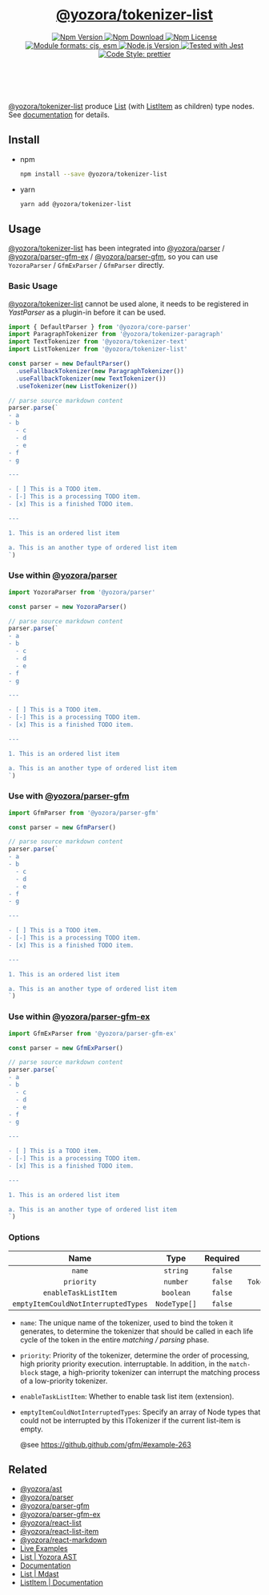 <!-- :begin use tokenizer/banner -->

<header>
  <h1 align="center">
    <a href="https://github.com/yozorajs/yozora/tree/release-2.x.x/tokenizers/list#readme">@yozora/tokenizer-list</a>
  </h1>
  <div align="center">
    <a href="https://www.npmjs.com/package/@yozora/tokenizer-list">
      <img
        alt="Npm Version"
        src="https://img.shields.io/npm/v/@yozora/tokenizer-list.svg"
      />
    </a>
    <a href="https://www.npmjs.com/package/@yozora/tokenizer-list">
      <img
        alt="Npm Download"
        src="https://img.shields.io/npm/dm/@yozora/tokenizer-list.svg"
      />
    </a>
    <a href="https://www.npmjs.com/package/@yozora/tokenizer-list">
      <img
        alt="Npm License"
        src="https://img.shields.io/npm/l/@yozora/tokenizer-list.svg"
      />
    </a>
    <a href="#install">
      <img
        alt="Module formats: cjs, esm"
        src="https://img.shields.io/badge/module_formats-cjs%2C%20esm-green.svg"
      />
    </a>
    <a href="https://github.com/nodejs/node">
      <img
        alt="Node.js Version"
        src="https://img.shields.io/node/v/@yozora/tokenizer-list"
      />
    </a>
    <a href="https://github.com/facebook/jest">
      <img
        alt="Tested with Jest"
        src="https://img.shields.io/badge/tested_with-jest-9c465e.svg"
      />
    </a>
    <a href="https://github.com/prettier/prettier">
      <img
        alt="Code Style: prettier"
        src="https://img.shields.io/badge/code_style-prettier-ff69b4.svg?style=flat-square"
      />
    </a>
  </div>
</header>
<br/>

<!-- :end -->

[@yozora/tokenizer-list] produce [List][node-type] (with [ListItem][node-type:list-item] as children) type nodes.
See [documentation][docpage] for details.

<!-- :begin use tokenizer/usage -->

## Install

* npm

  ```bash
  npm install --save @yozora/tokenizer-list
  ```

* yarn

  ```bash
  yarn add @yozora/tokenizer-list
  ```


## Usage

[@yozora/tokenizer-list][] has been integrated into [@yozora/parser][] / [@yozora/parser-gfm-ex][] / [@yozora/parser-gfm][],
so you can use `YozoraParser` / `GfmExParser` / `GfmParser` directly.

### Basic Usage

[@yozora/tokenizer-list][] cannot be used alone, it needs to be
registered in *YastParser* as a plugin-in before it can be used.

```typescript {4,9}
import { DefaultParser } from '@yozora/core-parser'
import ParagraphTokenizer from '@yozora/tokenizer-paragraph'
import TextTokenizer from '@yozora/tokenizer-text'
import ListTokenizer from '@yozora/tokenizer-list'

const parser = new DefaultParser()
  .useFallbackTokenizer(new ParagraphTokenizer())
  .useFallbackTokenizer(new TextTokenizer())
  .useTokenizer(new ListTokenizer())

// parse source markdown content
parser.parse(`
- a
- b
  - c
  - d
  - e
- f
- g

---

- [ ] This is a TODO item.
- [-] This is a processing TODO item.
- [x] This is a finished TODO item.

---

1. This is an ordered list item

a. This is an another type of ordered list item
`)
```

### Use within [@yozora/parser][]

```typescript
import YozoraParser from '@yozora/parser'

const parser = new YozoraParser()

// parse source markdown content
parser.parse(`
- a
- b
  - c
  - d
  - e
- f
- g

---

- [ ] This is a TODO item.
- [-] This is a processing TODO item.
- [x] This is a finished TODO item.

---

1. This is an ordered list item

a. This is an another type of ordered list item
`)
```

### Use with [@yozora/parser-gfm][]

```typescript
import GfmParser from '@yozora/parser-gfm'

const parser = new GfmParser()

// parse source markdown content
parser.parse(`
- a
- b
  - c
  - d
  - e
- f
- g

---

- [ ] This is a TODO item.
- [-] This is a processing TODO item.
- [x] This is a finished TODO item.

---

1. This is an ordered list item

a. This is an another type of ordered list item
`)
```

### Use within [@yozora/parser-gfm-ex][]

```typescript
import GfmExParser from '@yozora/parser-gfm-ex'

const parser = new GfmExParser()

// parse source markdown content
parser.parse(`
- a
- b
  - c
  - d
  - e
- f
- g

---

- [ ] This is a TODO item.
- [-] This is a processing TODO item.
- [x] This is a finished TODO item.

---

1. This is an ordered list item

a. This is an another type of ordered list item
`)
```

### Options

Name                                | Type              | Required  | Default
:----------------------------------:|:-----------------:|:---------:|:--------------:
`name`                              | `string`          | `false`   | `"@yozora/tokenizer-list"`
`priority`                          | `number`          | `false`   | `TokenizerPriority.CONTAINING_BLOCK`
`enableTaskListItem`                | `boolean`         | `false`   | `false`
`emptyItemCouldNotInterruptedTypes` | `NodeType[]`  | `false`   | `[ParagraphType]`

* `name`: The unique name of the tokenizer, used to bind the token it generates,
  to determine the tokenizer that should be called in each life cycle of the
  token in the entire *matching / parsing* phase.

* `priority`: Priority of the tokenizer, determine the order of processing,
  high priority priority execution. interruptable. In addition, in the `match-block`
  stage, a high-priority tokenizer can interrupt the matching process of a
  low-priority tokenizer.

* `enableTaskListItem`: Whether to enable task list item (extension).

* `emptyItemCouldNotInterruptedTypes`: Specify an array of Node types that could not be
  interrupted by this ITokenizer if the current list-item is empty.

  @see https://github.github.com/gfm/#example-263


<!-- :end -->

## Related


* [@yozora/ast][]
* [@yozora/parser][]
* [@yozora/parser-gfm][]
* [@yozora/parser-gfm-ex][]
* [@yozora/react-list][]
* [@yozora/react-list-item][]
* [@yozora/react-markdown][]
* [Live Examples][live-examples]
* [List | Yozora AST][node-type]
* [Documentation][docpage]
* [List | Mdast][mdast-homepage]
* [ListItem | Documentation][mdast-homepage:list-item]

[node-type]: http://yozora.guanghechen.com/docs/package/ast#list
[node-type:list-item]: http://yozora.guanghechen.com/docs/package/ast#listitem

<!-- :begin use tokenizer/definitions -->

[live-examples]: https://yozora.guanghechen.com/docs/package/tokenizer-list#live-examples
[docpage]: https://yozora.guanghechen.com/docs/package/tokenizer-list
[homepage]: https://github.com/yozorajs/yozora/tree/release-2.x.x/tokenizers/list#readme
[gfm-spec]: https://github.github.com/gfm
[mdast-homepage]: https://github.com/syntax-tree/mdast#list
[mdast-homepage:list-item]: https://github.com/syntax-tree/mdast#listitem

[@yozora/ast]:                                https://github.com/yozorajs/yozora/tree/release-2.x.x/packages/ast#readme
[@yozora/ast-util]:                           https://github.com/yozorajs/yozora/tree/release-2.x.x/packages/ast-util#readme
[@yozora/character]:                          https://github.com/yozorajs/yozora/tree/release-2.x.x/packages/character#readme
[@yozora/eslint-config]:                      https://github.com/yozorajs/yozora/tree/release-2.x.x/packages/eslint-config#readme
[@yozora/core-parser]:                        https://github.com/yozorajs/yozora/tree/release-2.x.x/packages/core-parser#readme
[@yozora/core-tokenizer]:                     https://github.com/yozorajs/yozora/tree/release-2.x.x/packages/core-tokenizer#readme
[@yozora/invariant]:                          https://github.com/yozorajs/yozora/tree/release-2.x.x/packages/invariant#readme
[@yozora/jest-for-tokenizer]:                 https://github.com/yozorajs/yozora/tree/release-2.x.x/packages/jest-for-tokenizer#readme
[@yozora/parser]:                             https://github.com/yozorajs/yozora/tree/release-2.x.x/packages/parser#readme
[@yozora/parser-gfm]:                         https://github.com/yozorajs/yozora/tree/release-2.x.x/packages/parser-gfm#readme
[@yozora/parser-gfm-ex]:                      https://github.com/yozorajs/yozora/tree/release-2.x.x/packages/parser-gfm-ex#readme
[@yozora/template-tokenizer]:                 https://github.com/yozorajs/yozora/tree/release-2.x.x/packages/template-tokenizer#readme
[@yozora/tokenizer-admonition]:               https://github.com/yozorajs/yozora/tree/release-2.x.x/tokenizers/admonition#readme
[@yozora/tokenizer-autolink]:                 https://github.com/yozorajs/yozora/tree/release-2.x.x/tokenizers/autolink#readme
[@yozora/tokenizer-autolink-extension]:       https://github.com/yozorajs/yozora/tree/release-2.x.x/tokenizers/autolink-extension#readme
[@yozora/tokenizer-blockquote]:               https://github.com/yozorajs/yozora/tree/release-2.x.x/tokenizers/blockquote#readme
[@yozora/tokenizer-break]:                    https://github.com/yozorajs/yozora/tree/release-2.x.x/tokenizers/break#readme
[@yozora/tokenizer-definition]:               https://github.com/yozorajs/yozora/tree/release-2.x.x/tokenizers/definition#readme
[@yozora/tokenizer-delete]:                   https://github.com/yozorajs/yozora/tree/release-2.x.x/tokenizers/delete#readme
[@yozora/tokenizer-ecma-import]:              https://github.com/yozorajs/yozora/tree/release-2.x.x/tokenizers/ecma-import#readme
[@yozora/tokenizer-emphasis]:                 https://github.com/yozorajs/yozora/tree/release-2.x.x/tokenizers/emphasis#readme
[@yozora/tokenizer-fenced-block]:             https://github.com/yozorajs/yozora/tree/release-2.x.x/tokenizers/fenced-block#readme
[@yozora/tokenizer-fenced-code]:              https://github.com/yozorajs/yozora/tree/release-2.x.x/tokenizers/fenced-code#readme
[@yozora/tokenizer-footnote]:                 https://github.com/yozorajs/yozora/tree/release-2.x.x/tokenizers/footnote#readme
[@yozora/tokenizer-footnote-definition]:      https://github.com/yozorajs/yozora/tree/release-2.x.x/tokenizers/footnote-definition#readme
[@yozora/tokenizer-footnote-reference]:       https://github.com/yozorajs/yozora/tree/release-2.x.x/tokenizers/footnote-reference#readme
[@yozora/tokenizer-heading]:                  https://github.com/yozorajs/yozora/tree/release-2.x.x/tokenizers/heading#readme
[@yozora/tokenizer-html-block]:               https://github.com/yozorajs/yozora/tree/release-2.x.x/tokenizers/html-block#readme
[@yozora/tokenizer-html-inline]:              https://github.com/yozorajs/yozora/tree/release-2.x.x/tokenizers/html-inline#readme
[@yozora/tokenizer-image]:                    https://github.com/yozorajs/yozora/tree/release-2.x.x/tokenizers/image#readme
[@yozora/tokenizer-image-reference]:          https://github.com/yozorajs/yozora/tree/release-2.x.x/tokenizers/image-reference#readme
[@yozora/tokenizer-indented-code]:            https://github.com/yozorajs/yozora/tree/release-2.x.x/tokenizers/indented-code#readme
[@yozora/tokenizer-inline-code]:              https://github.com/yozorajs/yozora/tree/release-2.x.x/tokenizers/inline-code#readme
[@yozora/tokenizer-inline-math]:              https://github.com/yozorajs/yozora/tree/release-2.x.x/tokenizers/inline-math#readme
[@yozora/tokenizer-link]:                     https://github.com/yozorajs/yozora/tree/release-2.x.x/tokenizers/link#readme
[@yozora/tokenizer-link-reference]:           https://github.com/yozorajs/yozora/tree/release-2.x.x/tokenizers/link-reference#readme
[@yozora/tokenizer-list]:                     https://github.com/yozorajs/yozora/tree/release-2.x.x/tokenizers/list#readme
[@yozora/tokenizer-math]:                     https://github.com/yozorajs/yozora/tree/release-2.x.x/tokenizers/math#readme
[@yozora/tokenizer-paragraph]:                https://github.com/yozorajs/yozora/tree/release-2.x.x/tokenizers/paragraph#readme
[@yozora/tokenizer-setext-heading]:           https://github.com/yozorajs/yozora/tree/release-2.x.x/tokenizers/setext-heading#readme
[@yozora/tokenizer-table]:                    https://github.com/yozorajs/yozora/tree/release-2.x.x/tokenizers/table#readme
[@yozora/tokenizer-text]:                     https://github.com/yozorajs/yozora/tree/release-2.x.x/tokenizers/text#readme
[@yozora/tokenizer-thematic-break]:           https://github.com/yozorajs/yozora/tree/release-2.x.x/tokenizers/thematic-break#readme

[@yozora/react-admonition]:                   https://github.com/yozorajs/yozora-react/tree/main/packages/admonition#readme
[@yozora/react-blockquote]:                   https://github.com/yozorajs/yozora-react/tree/main/packages/blockquote#readme
[@yozora/react-break]:                        https://github.com/yozorajs/yozora-react/tree/main/packages/break#readme
[@yozora/react-delete]:                       https://github.com/yozorajs/yozora-react/tree/main/packages/delete#readme
[@yozora/react-emphasis]:                     https://github.com/yozorajs/yozora-react/tree/main/packages/emphasis#readme
[@yozora/react-code]:                         https://github.com/yozorajs/yozora-react/tree/main/packages/code#readme
[@yozora/react-code-live]:                    https://github.com/yozorajs/yozora-react/tree/main/packages/code-live#readme
[@yozora/react-footnote-definitions]:         https://github.com/yozorajs/yozora-react/tree/main/packages/footnote-definitions#readme
[@yozora/react-footnote-reference]:           https://github.com/yozorajs/yozora-react/tree/main/packages/footnote-reference#readme
[@yozora/react-heading]:                      https://github.com/yozorajs/yozora-react/tree/main/packages/heading#readme
[@yozora/react-image]:                        https://github.com/yozorajs/yozora-react/tree/main/packages/image#readme
[@yozora/react-inline-code]:                  https://github.com/yozorajs/yozora-react/tree/main/packages/inline-code#readme
[@yozora/react-inline-math]:                  https://github.com/yozorajs/yozora-react/tree/main/packages/inline-math#readme
[@yozora/react-link]:                         https://github.com/yozorajs/yozora-react/tree/main/packages/link#readme
[@yozora/react-list]:                         https://github.com/yozorajs/yozora-react/tree/main/packages/list#readme
[@yozora/react-list-item]:                    https://github.com/yozorajs/yozora-react/tree/main/packages/list-item#readme
[@yozora/react-markdown]:                     https://github.com/yozorajs/yozora-react/tree/main/packages/markdown#readme
[@yozora/react-math]:                         https://github.com/yozorajs/yozora-react/tree/main/packages/math#readme
[@yozora/react-paragraph]:                    https://github.com/yozorajs/yozora-react/tree/main/packages/paragraph#readme
[@yozora/react-strong]:                       https://github.com/yozorajs/yozora-react/tree/main/packages/strong#readme
[@yozora/react-table]:                        https://github.com/yozorajs/yozora-react/tree/main/packages/table#readme
[@yozora/react-text]:                         https://github.com/yozorajs/yozora-react/tree/main/packages/text#readme
[@yozora/react-thematic-break]:               https://github.com/yozorajs/yozora-react/tree/main/packages/thematic-break#readme

[doc-live-examples/gfm]:                      https://yozora.guanghechen.com/docs/example/gfm
[doc-@yozora/ast]:                            https://yozora.guanghechen.com/docs/package/ast
[doc-@yozora/ast-util]:                       https://yozora.guanghechen.com/docs/package/ast-util
[doc-@yozora/core-parser]:                    https://yozora.guanghechen.com/docs/package/core-parser
[doc-@yozora/core-tokenizer]:                 https://yozora.guanghechen.com/docs/package/core-tokenizer
[doc-@yozora/parser]:                         https://yozora.guanghechen.com/docs/package/parser
[doc-@yozora/parser-gfm]:                     https://yozora.guanghechen.com/docs/package/parser-gfm
[doc-@yozora/parser-gfm-ex]:                  https://yozora.guanghechen.com/docs/package/parser-gfm-ex
[doc-@yozora/tokenizer-admonition]:           https://yozora.guanghechen.com/docs/package/tokenizer-admonition
[doc-@yozora/tokenizer-autolink]:             https://yozora.guanghechen.com/docs/package/tokenizer-autolink
[doc-@yozora/tokenizer-autolink-extension]:   https://yozora.guanghechen.com/docs/package/tokenizer-autolink-extension
[doc-@yozora/tokenizer-blockquote]:           https://yozora.guanghechen.com/docs/package/tokenizer-blockquote
[doc-@yozora/tokenizer-break]:                https://yozora.guanghechen.com/docs/package/tokenizer-break
[doc-@yozora/tokenizer-delete]:               https://yozora.guanghechen.com/docs/package/tokenizer-delete
[doc-@yozora/tokenizer-emphasis]:             https://yozora.guanghechen.com/docs/package/tokenizer-emphasis
[doc-@yozora/tokenizer-fenced-code]:          https://yozora.guanghechen.com/docs/package/tokenizer-fenced-code
[doc-@yozora/tokenizer-heading]:              https://yozora.guanghechen.com/docs/package/tokenizer-heading
[doc-@yozora/tokenizer-html-block]:           https://yozora.guanghechen.com/docs/package/tokenizer-html-block
[doc-@yozora/tokenizer-html-inline]:          https://yozora.guanghechen.com/docs/package/tokenizer-html-inline
[doc-@yozora/tokenizer-image]:                https://yozora.guanghechen.com/docs/package/tokenizer-image
[doc-@yozora/tokenizer-image-reference]:      https://yozora.guanghechen.com/docs/package/tokenizer-image-reference
[doc-@yozora/tokenizer-indented-code]:        https://yozora.guanghechen.com/docs/package/tokenizer-indented-code
[doc-@yozora/tokenizer-inline-code]:          https://yozora.guanghechen.com/docs/package/tokenizer-inline-code
[doc-@yozora/tokenizer-inline-math]:          https://yozora.guanghechen.com/docs/package/tokenizer-inline-math
[doc-@yozora/tokenizer-link]:                 https://yozora.guanghechen.com/docs/package/tokenizer-link
[doc-@yozora/tokenizer-definition]:           https://yozora.guanghechen.com/docs/package/tokenizer-definition
[doc-@yozora/tokenizer-link-reference]:       https://yozora.guanghechen.com/docs/package/tokenizer-link-reference
[doc-@yozora/tokenizer-list]:                 https://yozora.guanghechen.com/docs/package/tokenizer-list
[doc-@yozora/tokenizer-math]:                 https://yozora.guanghechen.com/docs/package/tokenizer-math
[doc-@yozora/tokenizer-paragraph]:            https://yozora.guanghechen.com/docs/package/tokenizer-paragraph
[doc-@yozora/tokenizer-setext-heading]:       https://yozora.guanghechen.com/docs/package/tokenizer-setext-heading
[doc-@yozora/tokenizer-table]:                https://yozora.guanghechen.com/docs/package/tokenizer-table
[doc-@yozora/tokenizer-text]:                 https://yozora.guanghechen.com/docs/package/tokenizer-text
[doc-@yozora/tokenizer-thematic-break]:       https://yozora.guanghechen.com/docs/package/tokenizer-thematic-break
[doc-@yozora/jest-for-tokenizer]:             https://yozora.guanghechen.com/docs/package/jest-for-tokenizer
[doc-@yozora/parser-gfm]:                     https://yozora.guanghechen.com/docs/package/parser-gfm

[gfm-atx-heading]:                            https://github.github.com/gfm/#atx-heading
[gfm-autolink]:                               https://github.github.com/gfm/#autolinks
[gfm-autolink-extension]:                     https://github.github.com/gfm/#autolinks-extension-
[gfm-blockquote]:                             https://github.github.com/gfm/#block-quotes
[gfm-bullet-list]:                            https://github.github.com/gfm/#bullet-list
[gfm-delete]:                                 https://github.github.com/gfm/#strikethrough-extension-
[gfm-emphasis]:                               https://github.github.com/gfm/#can-open-emphasis
[gfm-fenced-code]:                            https://github.github.com/gfm/#fenced-code-block
[gfm-hard-line-break]:                        https://github.github.com/gfm/#hard-line-break
[gfm-html-block]:                             https://github.github.com/gfm/#html-block
[gfm-html-inline]:                            https://github.github.com/gfm/#raw-html
[gfm-image]:                                  https://github.github.com/gfm/#images
[gfm-image-reference]:                        https://github.github.com/gfm/#example-590
[gfm-indented-code]:                          https://github.github.com/gfm/#indented-code-block
[gfm-inline-code]:                            https://github.github.com/gfm/#code-span
[gfm-link]:                                   https://github.github.com/gfm/#inline-link
[gfm-definition]:                             https://github.github.com/gfm/#link-reference-definition
[gfm-link-reference]:                         https://github.github.com/gfm/#reference-link
[gfm-list]:                                   https://github.github.com/gfm/#lists
[gfm-list-item]:                              https://github.github.com/gfm/#list-items
[gfm-list-task-item]:                         https://github.github.com/gfm/#task-list-items-extension-
[gfm-paragraph]:                              https://github.github.com/gfm/#paragraph
[gfm-setext-heading]:                         https://github.github.com/gfm/#setext-heading
[gfm-soft-line-break]:                        https://github.github.com/gfm/#soft-line-breaks
[gfm-strong]:                                 https://github.github.com/gfm/#can-open-strong-emphasis
[gfm-tab]:                                    https://github.github.com/gfm/#tabs
[gfm-table]:                                  https://github.github.com/gfm/#table
[gfm-text]:                                   https://github.github.com/gfm/#soft-line-breaks
[gfm-thematic-break]:                         https://github.github.com/gfm/#thematic-break

<!-- :end -->
